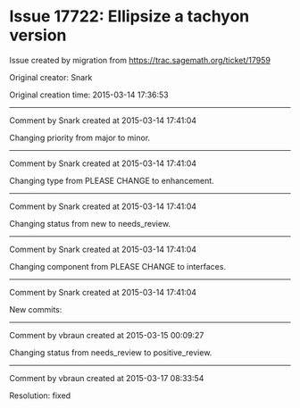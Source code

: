 # Issue 17722: Ellipsize a tachyon version

Issue created by migration from https://trac.sagemath.org/ticket/17959

Original creator: Snark

Original creation time: 2015-03-14 17:36:53




---

Comment by Snark created at 2015-03-14 17:41:04

Changing priority from major to minor.


---

Comment by Snark created at 2015-03-14 17:41:04

Changing type from PLEASE CHANGE to enhancement.


---

Comment by Snark created at 2015-03-14 17:41:04

Changing status from new to needs_review.


---

Comment by Snark created at 2015-03-14 17:41:04

Changing component from PLEASE CHANGE to interfaces.


---

Comment by Snark created at 2015-03-14 17:41:04

New commits:


---

Comment by vbraun created at 2015-03-15 00:09:27

Changing status from needs_review to positive_review.


---

Comment by vbraun created at 2015-03-17 08:33:54

Resolution: fixed
